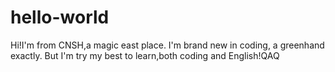 # hello-world

Hi!I'm from CNSH,a magic east place.
I'm brand new in coding, a greenhand exactly.
But I'm try my best to learn,both coding and English!QAQ
